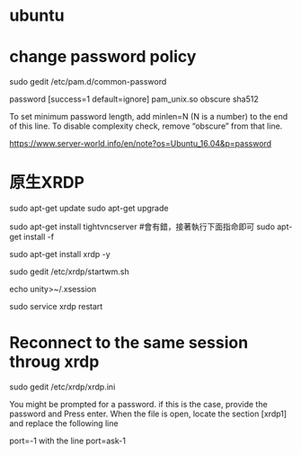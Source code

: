 # ubuntu

# change password policy
sudo gedit /etc/pam.d/common-password


password     [success=1 default=ignore]    pam_unix.so obscure sha512

To set minimum password length, add minlen=N (N is a number) to the end of this line.
To disable complexity check, remove “obscure” from that line.

https://www.server-world.info/en/note?os=Ubuntu_16.04&p=password


# 原生XRDP

sudo apt-get update
sudo apt-get upgrade

sudo apt-get install tightvncserver
#會有錯，接著執行下面指命即可
sudo apt-get install -f

sudo apt-get install xrdp -y

sudo gedit /etc/xrdp/startwm.sh

echo unity>~/.xsession

sudo service xrdp restart


# Reconnect to the same session throug xrdp
sudo gedit /etc/xrdp/xrdp.ini

You might be prompted for a password. if this is the case, provide the password and Press enter.   When the file is open, locate the section [xrdp1] and replace the following line

port=-1
with the line
port=ask-1
